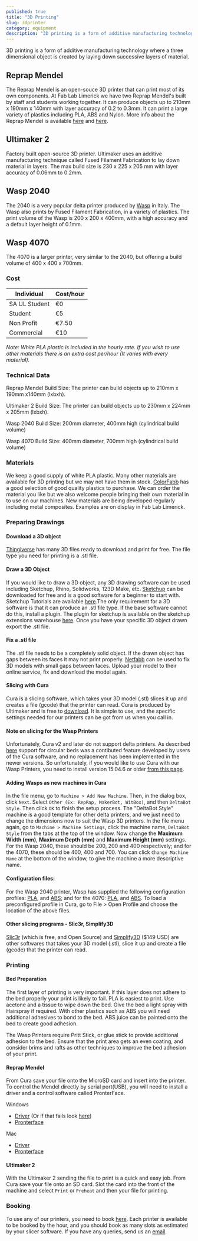 ```yaml
---
published: true
title: "3D Printing"
slug: 3dprinter
category: equipment
description: "3D printing is a form of additive manufacturing technology where a three dimensional object is created by laying down successive layers of material."
---
```


3D printing is a form of additive manufacturing technology where a three dimensional object is created by laying down successive layers of material.

## Reprap Mendel
The Reprap Mendel is an open-souce 3D printer that can print most of its own components. At Fab Lab Limerick we have two Reprap Mendel's built by staff and students working together. It can produce objects up to 210mm x 190mm x 140mm with layer accuracy of 0.2 to 0.3mm. It can print a large variety of plastics including PLA, ABS and Nylon. More info about the Reprap Mendel is available [here](http://reprap.org/wiki/RepRapPro_Mendel) and [here](https://reprappro.com/shop/machine-kits/mendel-full-kit/).

## Ultimaker 2
Factory built open-source 3D printer. Ultimaker uses an additive manufacturing technique called Fused Filament Fabrication to lay down material in layers. The max build size is 230 x 225 x 205 mm with layer accuracy of 0.06mm to 0.2mm.

## Wasp 2040
The 2040 is a very popular delta printer produced by [Wasp](http://www.wasproject.it) in Italy. The Wasp also prints by Fused Filament Fabrication, in a variety of plastics. The print volume of the Wasp is 200 x 200 x 400mm, with a high accuracy and a default layer height of 0.1mm.

## Wasp 4070
The 4070 is a larger printer, very similar to the 2040, but offering a build volume of 400 x 400 x 700mm.

<!---
## LDM Extruder (for Wasp)
Print in clay...
-->

<!---
## Form2 (SLA Printing)
The Form2 is a printer from Form Labs, which uses a method of printing called StereoLithography,
Please see [this page](http://fablab.saul.ie/) for more details.
-->

### Cost

Individual           | Cost/hour
-----------          | ------------  
SA UL Student        | €0         
Student              | €5         
Non Profit           | €7.50          
Commercial           | €10  

_Note: White PLA plastic is included in the hourly rate. If you wish to use other materials there is an extra cost per/hour (It varies with every material)._


### Technical Data
Reprap Mendel Build Size: The printer can build objects up to 210mm x 190mm x140mm  (lxbxh).

Ultimaker 2 Build Size: The printer can build objects up to 230mm x 224mm x 205mm (lxbxh).

Wasp 2040 Build Size: 200mm diameter, 400mm high (cylindrical build volume)

Wasp 4070 Build Size: 400mm diameter, 700mm high (cylindrical build volume)


### Materials
We keep a good supply of white PLA plastic. Many other materials are available for 3D printing but we may not have them in stock. [ColorFabb](http://colorfabb.com/) has a good selection of good quality plastics to purchase. We can order the material you like but we also welcome people bringing their own material in to use on our machines. New materials are being developed regularly including metal composites. Examples are on display in Fab Lab Limerick.

### Preparing Drawings
#### Download a 3D object

[Thingiverse](http://www.thingiverse.com/) has many 3D files ready to download and print for free. The file type you need for printing is a .stl file.

#### Draw a 3D Object

If you would like to draw a 3D object, any 3D drawing software can be used including Sketchup, Rhino, Solidworks, 123D Make, etc. [Sketchup](http://www.sketchup.com/) can be downloaded for free and is a good software for a beginner to start with. Sketchup Tutorials are available [here](http://www.sketchup.com/learn/videos?playlist=58).The only requirement for a 3D software is that it can produce an .stl file type. If the base software cannot do this, install a plugin. The plugin for sketchup is available on the sketchup extensions warehouse [here](http://extensions.sketchup.com/en/content/sketchup-stl). Once you have your specific 3D object drawn export the .stl file.

#### Fix a .stl file
The .stl file needs to be a completely solid object. If the drawn object has gaps between its faces it may not print properly. [Netfabb](www.netfabb.com) can be used to fix 3D models with small gaps between faces. Upload your model to their online service, fix and download the model again.

#### Slicing with Cura
Cura is a slicing software, which takes your 3D model (.stl) slices it up and creates a file (gcode) that the printer can read. Cura is produced by Ultimaker and is free to [download](https://ultimaker.com/en/products/software). It is simple to use, and the specific settings needed for our printers can be got from us when you call in.

#### Note on slicing for the Wasp Printers
Unfortunately, Cura v2 and later do not support delta printers. As described [here](https://ultimaker.com/en/community/21355-am-i-wrong-or-this-new-cura-212-doesnt-support-delta-printers) support for circular beds was a contibuted feature developed by users of the Cura software, and no replacement has been implemented in the newer versions. So unfortunately, if you would like to use Cura with our Wasp Printers, you need to install version 15.04.6 or older [from this page](https://ultimaker.com/en/products/cura-software/list).

#### Adding Wasps as new machines in Cura
In the file menu, go to `Machine > Add New Machine`. Then, in the dialog box, click `Next`. Select `Other (Ex: RepRap, MakerBot, WitBox)`, and then `DeltaBot Style`. Then click `OK` to finish the setup process. The "DeltaBot Style" machine is a good template for other delta printers, and we just need to change the dimensions now to suit the Wasp 3D printers. In the file menu again, go to `Machine > Machine Settings`, click the machine name, `DeltaBot Style` from the tabs at the top of the window. Now change the **Maximum Width (mm)**, **Maximum Depth (mm)** and **Maximum Height (mm)** settings. For the Wasp 2040, these should be 200, 200 and 400 respectively; and for the 4070, these should be 400, 400 and 700. You can click `Change Machine Name` at the bottom of the window, to give the machine a more descriptive name.

#### Configuration files:
For the Wasp 2040 printer, Wasp has supplied the following configuration profiles: [PLA](http://fablab.saul.ie/assets/downloads/Configurazioni_Delta%202040_PLA.ini), and 
[ABS](http://fablab.saul.ie/assets/downloads/Configurazioni_Delta%202040_ABS.ini); and for the 4070: [PLA](http://fablab.saul.ie/assets/downloads/Configurazioni_Delta%204070_ABS.ini), and
[ABS](http://fablab.saul.ie/assets/downloads/Configurazioni_Delta%204070_PLA.ini). To load a preconfigured profile in Cura, go to File > Open Profile and choose the location of the above files.

#### Other slicing programs - Slic3r, Simplify3D

[Slic3r](http://slic3r.org/) (which is free, and Open Source) and [Simplify3D](http://simplify3d.com) ($149 USD) are other softwares that takes your 3D model (.stl), slice it up and create a file (gcode) that the printer can read.

### Printing

#### Bed Preparation

The first layer of printing is very important. If this layer does not adhere to the bed properly your print is likely to fail. PLA is easiest to print. Use acetone and a tissue to wipe down the bed. Give the bed a light spray with Hairspray if required. With other plastics such as ABS you will need additional adhesives to bond to the bed. ABS juice can be painted onto the bed to create good adhesion.

The Wasp Printers require Pritt Stick, or glue stick to provide additional adhesion to the bed. Ensure that the print area gets an even coating, and consider brims and rafts as other techniques to improve the bed adhesion of your print.

#### Reprap Mendel
From Cura save your file onto the MicroSD card and insert into the printer. To control the Mendel directly by serial port(USB), you will need to install a driver and a control software called PronterFace.

Windows

* [Driver](http://www.ftdichip.com/Drivers/CDM/CDM20824_Setup.exe)  (Or if that fails look [here](http://www.ftdichip.com/Drivers/VCP.htm))
* [Pronterface](http://www.reprappro.com/w/images/7/75/RepRapPro-Printrun-Slic3r.zip)

Mac

* [Driver](http://www.ftdichip.com/Drivers/VCP.htm)
* [Pronterface](http://www.reprappro.com/w/images/4/46/RepRapPro-Pronterface-Mac.zip)

#### Ultimaker 2
With the Ultimaker 2 sending the file to print is a quick and easy job. From Cura save your file onto an SD card. Slot the card into the front of the machine and select `Print` or `Preheat` and then your file for printing.

### Booking
To use any of our printers, you need to book [here](http://fablab.saul.ie/how/how/booking/). Each printer is available to be booked by the hour, and you should book as many slots as estimated by your slicer software. If you have any queries, send us an [email](mailto:fablab@saul.ie).
